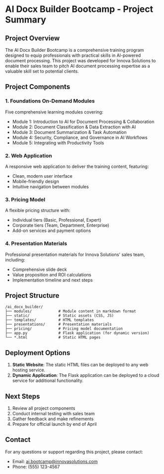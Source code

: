 # AI Docx Builder Bootcamp - Project Summary

## Project Overview
The AI Docx Builder Bootcamp is a comprehensive training program designed to equip professionals with practical skills in AI-powered document processing. This project was developed for Innova Solutions to enable their sales team to pitch AI document processing expertise as a valuable skill set to potential clients.

## Project Components

### 1. Foundations On-Demand Modules
Five comprehensive learning modules covering:
- Module 1: Introduction to AI for Document Processing & Collaboration
- Module 2: Document Classification & Data Extraction with AI
- Module 3: Document Summarization & Task Automation
- Module 4: Security, Compliance, and Governance in AI Workflows
- Module 5: Integrating with Productivity Tools

### 2. Web Application
A responsive web application to deliver the training content, featuring:
- Clean, modern user interface
- Mobile-friendly design
- Intuitive navigation between modules

### 3. Pricing Model
A flexible pricing structure with:
- Individual tiers (Basic, Professional, Expert)
- Corporate tiers (Team, Department, Enterprise)
- Add-on services and payment options

### 4. Presentation Materials
Professional presentation materials for Innova Solutions' sales team, including:
- Comprehensive slide deck
- Value proposition and ROI calculations
- Implementation timeline and next steps

## Project Structure
```
/ai_docx_builder/
├── modules/            # Module content in markdown format
├── static/             # Static assets (CSS, JS)
├── templates/          # HTML templates
├── presentations/      # Presentation materials
├── pricing/            # Pricing model documentation
├── app.py              # Flask application (for dynamic version)
└── *.html              # Static HTML pages
```

## Deployment Options
1. **Static Website**: The static HTML files can be deployed to any web hosting service.
2. **Dynamic Application**: The Flask application can be deployed to a cloud service for additional functionality.

## Next Steps
1. Review all project components
2. Conduct internal testing with sales team
3. Gather feedback and make refinements
4. Prepare for official launch by end of April

## Contact
For any questions or support regarding this project, please contact:
- Email: ai.bootcamp@innovasolutions.com
- Phone: (555) 123-4567
